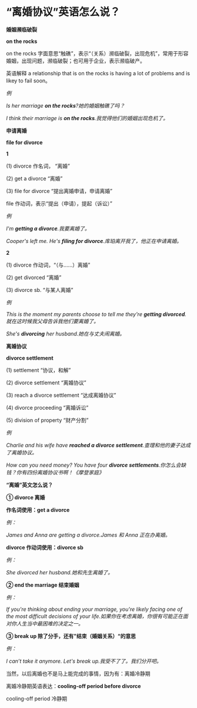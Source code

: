 # “离婚协议”英语怎么说？

**婚姻濒临破裂**

**on the rocks**

on the rocks 字面意思“触礁”，表示“（关系）濒临破裂，出现危机”，常用于形容婚姻，出现问题，濒临破裂；也可用于企业，表示濒临破产。

英语解释 a relationship that is on the rocks is having a lot of problems and is likey to fail soon。

_例_

_Is her marriage **on the rocks**?她的婚姻触礁了吗？_

_I think their marriage is **on the rocks**.我觉得他们的婚姻出现危机了。_

**申请离婚**

**file for divorce**

**1**

(1) divorce 作名词， “离婚”

(2) get a divorce “离婚”

(3) file for divorce “提出离婚申请，申请离婚”

file 作动词，表示“提出（申请），提起（诉讼）”

_例_

_I'm **getting a divorce**.我要离婚了。_

_Cooper's left me. He's **filing for divorce**.库珀离开我了，他正在申请离婚。_

**2**

(1) divorce 作动词，“（与……）离婚”

(2) get divorced “离婚”

(3) divorce sb. “与某人离婚”

_例_

_This is the moment my parents choose to tell me they're **getting divorced**.就在这时候我父母告诉我他们要离婚了。_

_She's **divorcing** her husband.她在与丈夫闹离婚。_

**离婚协议**

**divorce settlement**

(1) settlement “协议，和解”

(2) divorce settlement “离婚协议”

(3) reach a divorce settlement “达成离婚协议”

(4) divorce proceeding “离婚诉讼”

(5) division of property “财产分割”

_例_

_Charlie and his wife have **reached a divorce settlement**.查理和他的妻子达成了离婚协议。_

_How can you need money? You have four **divorce settlements**.你怎么会缺钱？你有四份离婚协议书啊！《摩登家庭》_

**“离婚”英文怎么说？**

**① divorce 离婚**

**作名词使用：get a divorce**

_例：_

_James and Anna are getting a divorce.James 和 Anna 正在办离婚。_

**divorce 作动词使用：divorce sb**

_例：_

_She divorced her husband.她和先生离婚了。_

**② end the marriage 结束婚姻**

_例：_

_If you're thinking about ending your marriage, you're likely facing one of the most difficult decisions of your life.如果你在考虑离婚，你很有可能正在面对你人生当中最困难的决定之一。_

**③ break up 除了分手，还有”结束（婚姻关系）“的意思**

_例：_

_I can’t take it anymore. Let's break up.我受不了了。我们分开吧。_

当然，以后离婚也不是马上能完成的事情，因为有：离婚冷静期

离婚冷静期英语表达：**cooling-off period before divorce**

cooling-off period 冷静期
